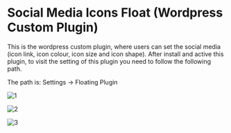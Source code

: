 # Social Media Icons Float (Wordpress Custom Plugin) 

This is the wordpress custom plugin, where users can set the social media (icon link, icon colour, icon size and icon shape). After install and active this plugin, to visit the setting of this plugin you need to follow the following path. 

The path is: Settings -> Floating Plugin


![1](https://github.com/sujoysenmyself/wordpress_plugin_social_media_icon_float/assets/26877224/d3531ca6-f72b-40af-8aa2-4fe3836156fe)


![2](https://github.com/sujoysenmyself/wordpress_plugin_social_media_icon_float/assets/26877224/5f94cb88-e0f4-4dd5-a322-e7001deef61a)



![3](https://github.com/sujoysenmyself/wordpress_plugin_social_media_icon_float/assets/26877224/75220419-63a3-4213-84c1-4ecbbfe348df)
